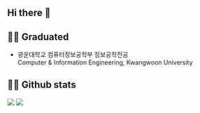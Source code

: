 ## Hi there 👋

## 👨‍🎓 Graduated
- 광운대학교 컴퓨터정보공학부 정보공학전공  
Computer & Information Engineering, Kwangwoon University

## 👨‍💻 Github stats
<img align="center" src="https://github-readme-stats.vercel.app/api?username=Hyeon9mak&show_icons=true&theme=gruvbox" /> <img align="center" src="https://github-readme-stats.vercel.app/api/top-langs/?username=Hyeon9mak&theme=gruvbox&exclude_repo=Hyeon9mak.github.io&langs_count=3" />



<!--
**Hyeon9mak/Hyeon9mak** is a ✨ _special_ ✨ repository because its `README.md` (this file) appears on your GitHub profile.

Here are some ideas to get you started:

- 🔭 I’m currently working on ...
- 🌱 I’m currently learning ...
- 👯 I’m looking to collaborate on ...
- 🤔 I’m looking for help with ...
- 💬 Ask me about ...
- 📫 How to reach me: ...
- 😄 Pronouns: ...
- ⚡ Fun fact: ...
-->
